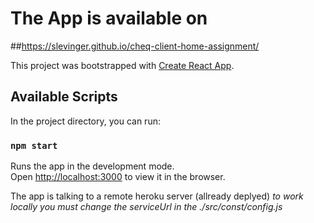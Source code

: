 # The App is available on

##https://slevinger.github.io/cheq-client-home-assignment/

This project was bootstrapped with [Create React App](https://github.com/facebook/create-react-app).

## Available Scripts

In the project directory, you can run:

### `npm start`

Runs the app in the development mode.<br />
Open [http://localhost:3000](http://localhost:3000) to view it in the browser.

The app is talking to a remote heroku server (allready deplyed)
_to work locally you must change the serviceUrl in the ./src/const/config.js_
